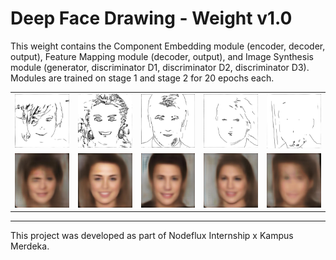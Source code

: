 # Deep Face Drawing - Weight v1.0

This weight contains the Component Embedding module (encoder, decoder, output), Feature Mapping module (decoder, output), and Image Synthesis module (generator, discriminator D1, discriminator D2, discriminator D3). Modules are trained on stage 1 and stage 2 for 20 epochs each.
  
<table>
  <tr>
    <td><img src="images/sketches/4242.jpg"></td>
    <td><img src="images/sketches/15586.jpg"></td>
    <td><img src="images/sketches/17154.jpg"></td>
    <td><img src="images/sketches/26348.jpg"></td>
    <td><img src="images/sketches/27972.jpg"></td>
  </tr>
  <tr>
    <td><img src="images/fakes/4242.jpg"></td>
    <td><img src="images/fakes/15586.jpg"></td>
    <td><img src="images/fakes/17154.jpg"></td>
    <td><img src="images/fakes/26348.jpg"></td>
    <td><img src="images/fakes/27972.jpg"></td>
  </tr>
</table>

---

This project was developed as part of Nodeflux Internship x Kampus Merdeka.
